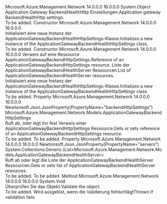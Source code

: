 <Type Name="ApplicationGatewayBackendHealthHttpSettings" FullName="Microsoft.Azure.Management.Network.Models.ApplicationGatewayBackendHealthHttpSettings">
  <TypeSignature Language="C#" Value="public class ApplicationGatewayBackendHealthHttpSettings" />
  <TypeSignature Language="ILAsm" Value=".class public auto ansi beforefieldinit ApplicationGatewayBackendHealthHttpSettings extends System.Object" />
  <TypeSignature Language="DocId" Value="T:Microsoft.Azure.Management.Network.Models.ApplicationGatewayBackendHealthHttpSettings" />
  <TypeSignature Language="VB.NET" Value="Public Class ApplicationGatewayBackendHealthHttpSettings" />
  <TypeSignature Language="F#" Value="type ApplicationGatewayBackendHealthHttpSettings = class" />
  <AssemblyInfo>
    <AssemblyName>Microsoft.Azure.Management.Network</AssemblyName>
    <AssemblyVersion>14.0.0.0</AssemblyVersion>
    <AssemblyVersion>16.0.0.0</AssemblyVersion>
  </AssemblyInfo>
  <Base>
    <BaseTypeName>System.Object</BaseTypeName>
  </Base>
  <Interfaces />
  <Docs>
    <summary>
            <span data-ttu-id="29b4e-101">Application Gateway BackendHealthHttp Einstellungen.</span><span class="sxs-lookup"><span data-stu-id="29b4e-101">Application gateway BackendHealthHttp settings.</span></span>
            </summary>
    <remarks>To be added.</remarks>
  </Docs>
  <Members>
    <Member MemberName=".ctor">
      <MemberSignature Language="C#" Value="public ApplicationGatewayBackendHealthHttpSettings ();" />
      <MemberSignature Language="ILAsm" Value=".method public hidebysig specialname rtspecialname instance void .ctor() cil managed" />
      <MemberSignature Language="DocId" Value="M:Microsoft.Azure.Management.Network.Models.ApplicationGatewayBackendHealthHttpSettings.#ctor" />
      <MemberSignature Language="VB.NET" Value="Public Sub New ()" />
      <MemberType>Constructor</MemberType>
      <AssemblyInfo>
        <AssemblyName>Microsoft.Azure.Management.Network</AssemblyName>
        <AssemblyVersion>14.0.0.0</AssemblyVersion>
        <AssemblyVersion>16.0.0.0</AssemblyVersion>
      </AssemblyInfo>
      <Parameters />
      <Docs>
        <summary>
            <span data-ttu-id="29b4e-102">Initialisiert eine neue Instanz der ApplicationGatewayBackendHealthHttpSettings-Klasse.</span><span class="sxs-lookup"><span data-stu-id="29b4e-102">Initializes a new instance of the ApplicationGatewayBackendHealthHttpSettings class.</span></span>
            </summary>
        <remarks>To be added.</remarks>
      </Docs>
    </Member>
    <Member MemberName=".ctor">
      <MemberSignature Language="C#" Value="public ApplicationGatewayBackendHealthHttpSettings (Microsoft.Azure.Management.Network.Models.ApplicationGatewayBackendHttpSettings backendHttpSettings = null, System.Collections.Generic.IList&lt;Microsoft.Azure.Management.Network.Models.ApplicationGatewayBackendHealthServer&gt; servers = null);" />
      <MemberSignature Language="ILAsm" Value=".method public hidebysig specialname rtspecialname instance void .ctor(class Microsoft.Azure.Management.Network.Models.ApplicationGatewayBackendHttpSettings backendHttpSettings, class System.Collections.Generic.IList`1&lt;class Microsoft.Azure.Management.Network.Models.ApplicationGatewayBackendHealthServer&gt; servers) cil managed" />
      <MemberSignature Language="DocId" Value="M:Microsoft.Azure.Management.Network.Models.ApplicationGatewayBackendHealthHttpSettings.#ctor(Microsoft.Azure.Management.Network.Models.ApplicationGatewayBackendHttpSettings,System.Collections.Generic.IList{Microsoft.Azure.Management.Network.Models.ApplicationGatewayBackendHealthServer})" />
      <MemberSignature Language="VB.NET" Value="Public Sub New (Optional backendHttpSettings As ApplicationGatewayBackendHttpSettings = null, Optional servers As IList(Of ApplicationGatewayBackendHealthServer) = null)" />
      <MemberSignature Language="F#" Value="new Microsoft.Azure.Management.Network.Models.ApplicationGatewayBackendHealthHttpSettings : Microsoft.Azure.Management.Network.Models.ApplicationGatewayBackendHttpSettings * System.Collections.Generic.IList&lt;Microsoft.Azure.Management.Network.Models.ApplicationGatewayBackendHealthServer&gt; -&gt; Microsoft.Azure.Management.Network.Models.ApplicationGatewayBackendHealthHttpSettings" Usage="new Microsoft.Azure.Management.Network.Models.ApplicationGatewayBackendHealthHttpSettings (backendHttpSettings, servers)" />
      <MemberType>Constructor</MemberType>
      <AssemblyInfo>
        <AssemblyName>Microsoft.Azure.Management.Network</AssemblyName>
        <AssemblyVersion>14.0.0.0</AssemblyVersion>
        <AssemblyVersion>16.0.0.0</AssemblyVersion>
      </AssemblyInfo>
      <Parameters>
        <Parameter Name="backendHttpSettings" Type="Microsoft.Azure.Management.Network.Models.ApplicationGatewayBackendHttpSettings" />
        <Parameter Name="servers" Type="System.Collections.Generic.IList&lt;Microsoft.Azure.Management.Network.Models.ApplicationGatewayBackendHealthServer&gt;" />
      </Parameters>
      <Docs>
        <param name="backendHttpSettings"><span data-ttu-id="29b4e-103">Verweis auf eine Ressource ApplicationGatewayBackendHttpSettings.</span><span class="sxs-lookup"><span data-stu-id="29b4e-103">Reference of an ApplicationGatewayBackendHttpSettings resource.</span></span></param>
        <param name="servers"><span data-ttu-id="29b4e-104">Liste der ApplicationGatewayBackendHealthServer Ressourcen.</span><span class="sxs-lookup"><span data-stu-id="29b4e-104">List of ApplicationGatewayBackendHealthServer resources.</span></span></param>
        <summary>
            <span data-ttu-id="29b4e-105">Initialisiert eine neue Instanz der ApplicationGatewayBackendHealthHttpSettings-Klasse.</span><span class="sxs-lookup"><span data-stu-id="29b4e-105">Initializes a new instance of the ApplicationGatewayBackendHealthHttpSettings class.</span></span>
            </summary>
        <remarks>To be added.</remarks>
      </Docs>
    </Member>
    <Member MemberName="BackendHttpSettings">
      <MemberSignature Language="C#" Value="public Microsoft.Azure.Management.Network.Models.ApplicationGatewayBackendHttpSettings BackendHttpSettings { get; set; }" />
      <MemberSignature Language="ILAsm" Value=".property instance class Microsoft.Azure.Management.Network.Models.ApplicationGatewayBackendHttpSettings BackendHttpSettings" />
      <MemberSignature Language="DocId" Value="P:Microsoft.Azure.Management.Network.Models.ApplicationGatewayBackendHealthHttpSettings.BackendHttpSettings" />
      <MemberSignature Language="VB.NET" Value="Public Property BackendHttpSettings As ApplicationGatewayBackendHttpSettings" />
      <MemberSignature Language="F#" Value="member this.BackendHttpSettings : Microsoft.Azure.Management.Network.Models.ApplicationGatewayBackendHttpSettings with get, set" Usage="Microsoft.Azure.Management.Network.Models.ApplicationGatewayBackendHealthHttpSettings.BackendHttpSettings" />
      <MemberType>Property</MemberType>
      <AssemblyInfo>
        <AssemblyName>Microsoft.Azure.Management.Network</AssemblyName>
        <AssemblyVersion>14.0.0.0</AssemblyVersion>
        <AssemblyVersion>16.0.0.0</AssemblyVersion>
      </AssemblyInfo>
      <Attributes>
        <Attribute>
          <AttributeName>Newtonsoft.Json.JsonProperty(PropertyName="backendHttpSettings")</AttributeName>
        </Attribute>
      </Attributes>
      <ReturnValue>
        <ReturnType>Microsoft.Azure.Management.Network.Models.ApplicationGatewayBackendHttpSettings</ReturnType>
      </ReturnValue>
      <Docs>
        <summary>
            <span data-ttu-id="29b4e-106">Ruft ab, oder legt ihn fest Verweis einer ApplicationGatewayBackendHttpSettings Ressource.</span><span class="sxs-lookup"><span data-stu-id="29b4e-106">Gets or sets reference of an ApplicationGatewayBackendHttpSettings resource.</span></span>
            </summary>
        <value>To be added.</value>
        <remarks>To be added.</remarks>
      </Docs>
    </Member>
    <Member MemberName="Servers">
      <MemberSignature Language="C#" Value="public System.Collections.Generic.IList&lt;Microsoft.Azure.Management.Network.Models.ApplicationGatewayBackendHealthServer&gt; Servers { get; set; }" />
      <MemberSignature Language="ILAsm" Value=".property instance class System.Collections.Generic.IList`1&lt;class Microsoft.Azure.Management.Network.Models.ApplicationGatewayBackendHealthServer&gt; Servers" />
      <MemberSignature Language="DocId" Value="P:Microsoft.Azure.Management.Network.Models.ApplicationGatewayBackendHealthHttpSettings.Servers" />
      <MemberSignature Language="VB.NET" Value="Public Property Servers As IList(Of ApplicationGatewayBackendHealthServer)" />
      <MemberSignature Language="F#" Value="member this.Servers : System.Collections.Generic.IList&lt;Microsoft.Azure.Management.Network.Models.ApplicationGatewayBackendHealthServer&gt; with get, set" Usage="Microsoft.Azure.Management.Network.Models.ApplicationGatewayBackendHealthHttpSettings.Servers" />
      <MemberType>Property</MemberType>
      <AssemblyInfo>
        <AssemblyName>Microsoft.Azure.Management.Network</AssemblyName>
        <AssemblyVersion>14.0.0.0</AssemblyVersion>
        <AssemblyVersion>16.0.0.0</AssemblyVersion>
      </AssemblyInfo>
      <Attributes>
        <Attribute>
          <AttributeName>Newtonsoft.Json.JsonProperty(PropertyName="servers")</AttributeName>
        </Attribute>
      </Attributes>
      <ReturnValue>
        <ReturnType>System.Collections.Generic.IList&lt;Microsoft.Azure.Management.Network.Models.ApplicationGatewayBackendHealthServer&gt;</ReturnType>
      </ReturnValue>
      <Docs>
        <summary>
            <span data-ttu-id="29b4e-107">Ruft ab oder legt die Liste der ApplicationGatewayBackendHealthServer Ressourcen.</span><span class="sxs-lookup"><span data-stu-id="29b4e-107">Gets or sets list of ApplicationGatewayBackendHealthServer resources.</span></span>
            </summary>
        <value>To be added.</value>
        <remarks>To be added.</remarks>
      </Docs>
    </Member>
    <Member MemberName="Validate">
      <MemberSignature Language="C#" Value="public virtual void Validate ();" />
      <MemberSignature Language="ILAsm" Value=".method public hidebysig newslot virtual instance void Validate() cil managed" />
      <MemberSignature Language="DocId" Value="M:Microsoft.Azure.Management.Network.Models.ApplicationGatewayBackendHealthHttpSettings.Validate" />
      <MemberSignature Language="VB.NET" Value="Public Overridable Sub Validate ()" />
      <MemberSignature Language="F#" Value="abstract member Validate : unit -&gt; unit&#xA;override this.Validate : unit -&gt; unit" Usage="applicationGatewayBackendHealthHttpSettings.Validate " />
      <MemberType>Method</MemberType>
      <AssemblyInfo>
        <AssemblyName>Microsoft.Azure.Management.Network</AssemblyName>
        <AssemblyVersion>14.0.0.0</AssemblyVersion>
        <AssemblyVersion>16.0.0.0</AssemblyVersion>
      </AssemblyInfo>
      <ReturnValue>
        <ReturnType>System.Void</ReturnType>
      </ReturnValue>
      <Parameters />
      <Docs>
        <summary>
            <span data-ttu-id="29b4e-108">Überprüfen Sie das Objekt.</span><span class="sxs-lookup"><span data-stu-id="29b4e-108">Validate the object.</span></span>
            </summary>
        <remarks>To be added.</remarks>
        <exception cref="T:Microsoft.Rest.ValidationException">
            <span data-ttu-id="29b4e-109">Wird ausgelöst, wenn die Validierung fehlschlägt</span><span class="sxs-lookup"><span data-stu-id="29b4e-109">Thrown if validation fails</span></span>
            </exception>
      </Docs>
    </Member>
  </Members>
</Type>